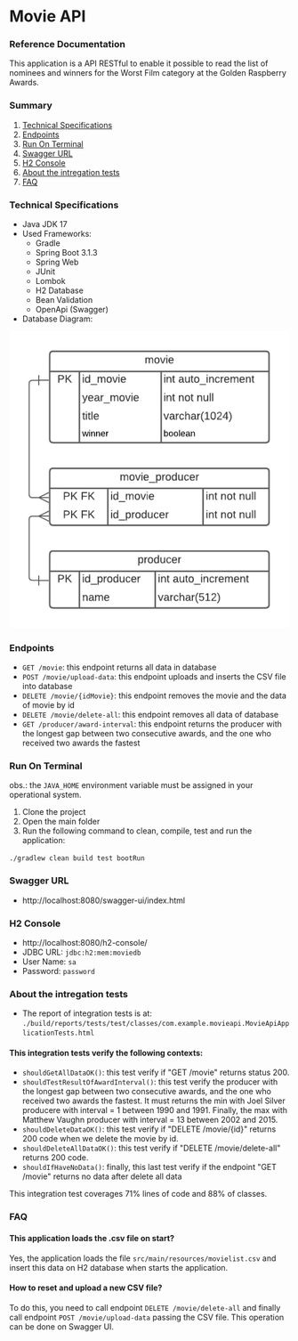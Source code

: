 # Movie API

### Reference Documentation
This application is a API RESTful to enable it possible to read the list of nominees and winners for the Worst Film category at the Golden Raspberry Awards.

### Summary

1. [ Technical Specifications ](#technical-specifications)
2. [ Endpoints ](#endpoints)
3. [ Run On Terminal ](#run-on-terminal)
4. [ Swagger URL ](#swagger-url)
5. [ H2 Console ](#h2-console)
6. [ About the intregation tests ](#about-the-intregation-tests)
7. [ FAQ ](#faq)

### Technical Specifications
- Java JDK 17
- Used Frameworks:
    - Gradle
    - Spring Boot 3.1.3
    - Spring Web
    - JUnit
    - Lombok
    - H2 Database
    - Bean Validation
    - OpenApi (Swagger)
- Database Diagram:

![database-diagram.png](documents%2Fdatabase-diagram.png)

### Endpoints

- `GET /movie`: this endpoint returns all data in database
- `POST /movie/upload-data`: this endpoint uploads and inserts the CSV file into database
- `DELETE /movie/{idMovie}`: this endpoint removes the movie and the data of movie by id
- `DELETE /movie/delete-all`: this endpoint removes all data of database
- `GET /producer/award-interval`: this endpoint returns the producer with the longest gap between two consecutive awards, and the one who received two awards the fastest

### Run On Terminal
obs.: the `JAVA_HOME` environment variable must be assigned in your operational system.
1. Clone the project
2. Open the main folder
3. Run the following command to clean, compile, test and run the application:

`./gradlew clean build test bootRun`

### Swagger URL
- http://localhost:8080/swagger-ui/index.html

### H2 Console
- http://localhost:8080/h2-console/
- JDBC URL: `jdbc:h2:mem:moviedb`
- User Name: `sa`
- Password: `password`

### About the intregation tests
- The report of integration tests is at:
  `./build/reports/tests/test/classes/com.example.movieapi.MovieApiApplicationTests.html`
#### This integration tests verify the following contexts:
- `shouldGetAllDataOK()`: this test verify if "GET /movie" returns status 200.
- `shouldTestResultOfAwardInterval()`: this test verify the producer with the longest gap between two consecutive awards, and the one who received two awards the fastest. It must returns the min with Joel Silver producere with interval = 1 between 1990 and 1991. Finally, the max with Matthew Vaughn producer with interval = 13 between 2002 and 2015.
- `shouldDeleteDataOK()`: this test verify if "DELETE /movie/{id}" returns 200 code when we delete the movie by id.
- `shouldDeleteAllDataOK()`: this test verify if "DELETE /movie/delete-all" returns 200 code.
- `shouldIfHaveNoData()`: finally, this last test verify if the endpoint "GET /movie" returns no data after delete all data
  
This integration test coverages 71% lines of code and 88% of classes.

### FAQ

#### This application loads the .csv file on start?
Yes, the application loads the file `src/main/resources/movielist.csv` and insert this data on H2 database when starts the application.

#### How to reset and upload a new CSV file?
To do this, you need to call endpoint `DELETE /movie/delete-all` and finally call endpoint `POST /movie/upload-data` passing the CSV file. This operation can be done on Swagger UI.
